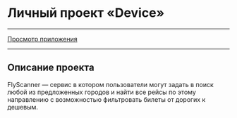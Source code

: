 # Личный проект «Device»

---

[Просмотр приложения]()

---

## Описание проекта

FlyScanner — сервис в котором пользователи могут задать в поиск любой из предложенных городов и  найти все рейсы по этому направлению с возможностью фильтровать билеты от дорогих к дешевым.
